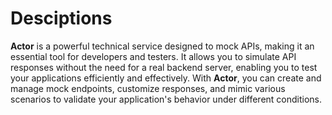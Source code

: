 # Desciptions
**Actor** is a powerful technical service designed to mock APIs, making it an essential tool for developers and testers. It allows you to simulate API responses without the need for a real backend server, enabling you to test your applications efficiently and effectively. With **Actor**, you can create and manage mock endpoints, customize responses, and mimic various scenarios to validate your application's behavior under different conditions.
